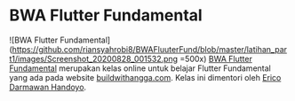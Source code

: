 # BWA Flutter Fundamental

![BWA Flutter Fundamental](https://github.com/riansyahrobi8/BWAFluuterFund/blob/master/latihan_part1/images/Screenshot_20200828_001532.png =500x)
[BWA Flutter Fundamental](https://www.buildwithangga.com/kelas/flutter-fundamentals) merupakan kelas online untuk belajar Flutter Fundamental yang ada pada website [buildwithangga.com](https://www.buildwithangga.com/). Kelas ini dimentori oleh [Erico Darmawan Handoyo](https://ericodarmawan.com/#/). 
